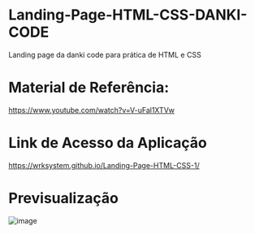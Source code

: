 # Landing-Page-HTML-CSS-DANKI-CODE
 Landing page da danki code para prática de HTML e CSS

 # Material de Referência:
 https://www.youtube.com/watch?v=V-uFal1XTVw

# Link de Acesso da Aplicação
https://wrksystem.github.io/Landing-Page-HTML-CSS-1/

# Previsualização
![image](https://user-images.githubusercontent.com/51803873/175045852-e42eb3bf-1ef8-4e1f-8084-6e7ead659001.png)

 

